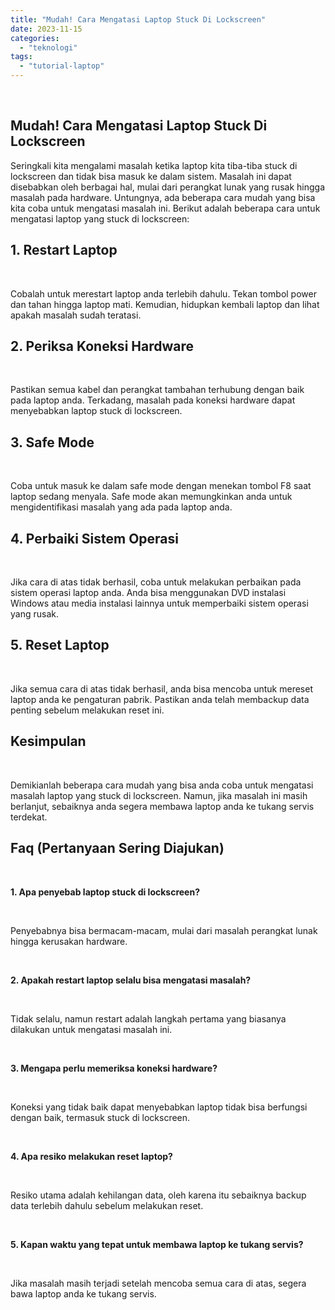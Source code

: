 ```yaml
---
title: "Mudah! Cara Mengatasi Laptop Stuck Di Lockscreen"
date: 2023-11-15
categories: 
  - "teknologi"
tags: 
  - "tutorial-laptop"
---
```


 

## Mudah! Cara Mengatasi Laptop Stuck Di Lockscreen

Seringkali kita mengalami masalah ketika laptop kita tiba-tiba stuck di lockscreen dan tidak bisa masuk ke dalam sistem. Masalah ini dapat disebabkan oleh berbagai hal, mulai dari perangkat lunak yang rusak hingga masalah pada hardware. Untungnya, ada beberapa cara mudah yang bisa kita coba untuk mengatasi masalah ini. Berikut adalah beberapa cara untuk mengatasi laptop yang stuck di lockscreen:

## 1\. Restart Laptop

 

Cobalah untuk merestart laptop anda terlebih dahulu. Tekan tombol power dan tahan hingga laptop mati. Kemudian, hidupkan kembali laptop dan lihat apakah masalah sudah teratasi.

## 2\. Periksa Koneksi Hardware

 

Pastikan semua kabel dan perangkat tambahan terhubung dengan baik pada laptop anda. Terkadang, masalah pada koneksi hardware dapat menyebabkan laptop stuck di lockscreen.

## 3\. Safe Mode

 

Coba untuk masuk ke dalam safe mode dengan menekan tombol F8 saat laptop sedang menyala. Safe mode akan memungkinkan anda untuk mengidentifikasi masalah yang ada pada laptop anda.

## 4\. Perbaiki Sistem Operasi

 

Jika cara di atas tidak berhasil, coba untuk melakukan perbaikan pada sistem operasi laptop anda. Anda bisa menggunakan DVD instalasi Windows atau media instalasi lainnya untuk memperbaiki sistem operasi yang rusak.

## 5\. Reset Laptop

 

Jika semua cara di atas tidak berhasil, anda bisa mencoba untuk mereset laptop anda ke pengaturan pabrik. Pastikan anda telah membackup data penting sebelum melakukan reset ini.

## Kesimpulan

 

Demikianlah beberapa cara mudah yang bisa anda coba untuk mengatasi masalah laptop yang stuck di lockscreen. Namun, jika masalah ini masih berlanjut, sebaiknya anda segera membawa laptop anda ke tukang servis terdekat.

## Faq (Pertanyaan Sering Diajukan)

 

**1\. Apa penyebab laptop stuck di lockscreen?**

 

Penyebabnya bisa bermacam-macam, mulai dari masalah perangkat lunak hingga kerusakan hardware.

 

**2\. Apakah restart laptop selalu bisa mengatasi masalah?**

 

Tidak selalu, namun restart adalah langkah pertama yang biasanya dilakukan untuk mengatasi masalah ini.

 

**3\. Mengapa perlu memeriksa koneksi hardware?**

 

Koneksi yang tidak baik dapat menyebabkan laptop tidak bisa berfungsi dengan baik, termasuk stuck di lockscreen.

 

**4\. Apa resiko melakukan reset laptop?**

 

Resiko utama adalah kehilangan data, oleh karena itu sebaiknya backup data terlebih dahulu sebelum melakukan reset.

 

**5\. Kapan waktu yang tepat untuk membawa laptop ke tukang servis?**

 

Jika masalah masih terjadi setelah mencoba semua cara di atas, segera bawa laptop anda ke tukang servis.
